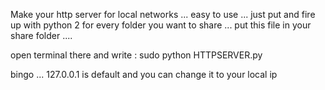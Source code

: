
Make your http server for local networks ... easy to use ... just put and fire up with python 2 for every folder you want to share ... put this file in your share folder ....

open terminal there and write : sudo python HTTPSERVER.py

bingo ... 127.0.0.1 is default and you can change it to your local ip
